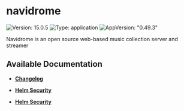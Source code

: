 # navidrome

![Version: 15.0.5](https://img.shields.io/badge/Version-15.0.5-informational?style=flat-square) ![Type: application](https://img.shields.io/badge/Type-application-informational?style=flat-square) ![AppVersion: "0.49.3"](https://img.shields.io/badge/AppVersion-"0.49.3"-informational?style=flat-square)

Navidrome is an open source web-based music collection server and streamer

## Available Documentation

- [**Changelog**](CHANGELOG)

- [**Helm Security**](container-security)

- [**Helm Security**](helm-security)

